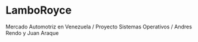 # LamboRoyce
Mercado Automotriz en Venezuela / Proyecto Sistemas Operativos / Andres Rendo y Juan Araque
